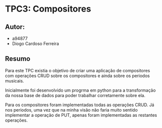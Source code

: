 # TPC3: Compositores

## Autor:
- a94877
- Diogo Cardoso Ferreira

## Resumo
Para este TPC existia o objetivo de criar uma aplicação de compositores com operações CRUD sobre os compositores e ainda sobre os periodos musicais.

Inicialmente foi desenvolvido um progrma em python para a transformação da nossa base de dados para poder trabalhar corretamente sobre ela.

Para os compositores foram implementadas todas as operações CRUD.
Já nos periodos, uma vez que na minha visão não faria muito sentido implementar a operação de PUT, apenas foram implementadas as restantes operações.